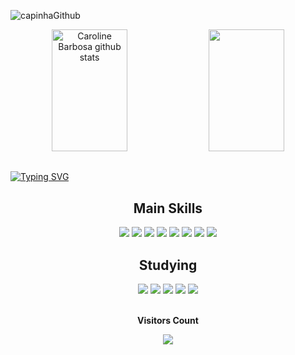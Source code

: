 ![capinhaGithub](https://user-images.githubusercontent.com/80858391/210026415-e3ab5403-1092-48b6-ba5f-46f2eb1aedb4.png)

<div align="center">  
  <img width="49%" height="195px" src="https://github-readme-stats.vercel.app/api?username=gabrieldossant&show_icons=true&count_private=true&hide_border=true&title_color=6a5acd&icon_color=ffffff&text_color=6a5acd&bg_color=0d1117" alt="Caroline Barbosa github stats" /> 
  <img width="49%" height="195px" src="https://github-readme-stats.vercel.app/api/top-langs/?username=gabrieldossant&layout=compact&hide_border=true&title_color=6a5acd&text_color=ffffff&bg_color=0d1117" />
</div>

##

[![Typing SVG](https://readme-typing-svg.herokuapp.com/?color=6a5acd&size=30&center=true&vCenter=true&width=1000&lines=HELLOOO+WELCOME+!+MY+NAME+is+Gabriel;I'm+20+years+old;I'm+from+Brazil;I'm+Studying+Computer+Science;Enjoy+:%29)](https://git.io/typing-svg)

<h2 align="center">Main Skills</h2>
<div align="center">
    <img src="https://img.shields.io/badge/HTML5-E34F26?style=for-the-badge&logo=html5&logoColor=white">
    <img src="https://img.shields.io/badge/CSS3-1572B6?style=for-the-badge&logo=css3&logoColor=white">
    <img src="https://img.shields.io/badge/JavaScript-323330?style=for-the-badge&logo=javascript&logoColor=F7DF1E">
    <img src="https://img.shields.io/badge/React-20232A?style=for-the-badge&logo=react&logoColor=61DAFB">
    <img src="https://img.shields.io/badge/MySQL-00000F?style=for-the-badge&logo=mysql&logoColor=white">
    <img src="https://img.shields.io/badge/Microsoft_Excel-217346?style=for-the-badge&logo=microsoft-excel&logoColor=white">
    <img src="https://img.shields.io/badge/Git-E34F26?style=for-the-badge&logo=git&logoColor=white">
    <img src="https://img.shields.io/badge/Java-ED8B00?style=for-the-badge&logo=java&logoColor=white">   
</div>

<h2 align="center">Studying</h2>
<div align="center">
    <img src="https://img.shields.io/badge/JavaScript-F7DF1E?style=for-the-badge&logo=javascript&logoColor=black">
    <img src="https://img.shields.io/badge/TypeScript-007ACC?style=for-the-badge&logo=typescript&logoColor=white">
    <img src="https://img.shields.io/badge/Vue.js-35495E?style=for-the-badge&logo=vue.js&logoColor=4FC08D">
    <img src="https://img.shields.io/badge/Node.js-43853D?style=for-the-badge&logo=node.js&logoColor=white">
    <img src="https://img.shields.io/badge/Spring-6DB33F?style=for-the-badge&logo=spring&logoColor=white">
</div>



<div align="center">
<br><p align="centre"><b>Visitors Count</b></p>  
<p align="center"><img align="center" src="https://profile-counter.glitch.me/{gabrieldossant}/count.svg" /></p> 
<br>
</div>
